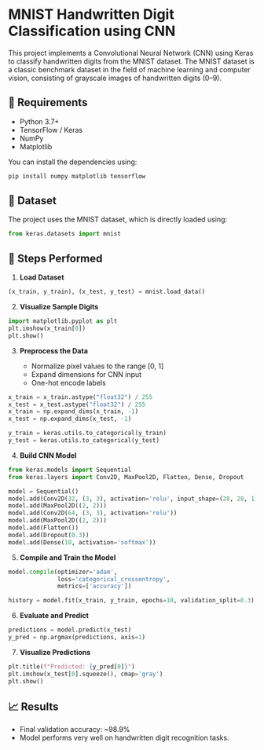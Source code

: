 # MNIST Handwritten Digit Classification using CNN

This project implements a Convolutional Neural Network (CNN) using Keras to classify handwritten digits from the MNIST dataset. The MNIST dataset is a classic benchmark dataset in the field of machine learning and computer vision, consisting of grayscale images of handwritten digits (0–9).

## 📌 Requirements

* Python 3.7+
* TensorFlow / Keras
* NumPy
* Matplotlib

You can install the dependencies using:

```bash
pip install numpy matplotlib tensorflow
```

## 📅 Dataset

The project uses the MNIST dataset, which is directly loaded using:

```python
from keras.datasets import mnist
```

## 🚀 Steps Performed

1. **Load Dataset**

```python
(x_train, y_train), (x_test, y_test) = mnist.load_data()
```

2. **Visualize Sample Digits**

```python
import matplotlib.pyplot as plt
plt.imshow(x_train[0])
plt.show()
```

3. **Preprocess the Data**

   * Normalize pixel values to the range \[0, 1]
   * Expand dimensions for CNN input
   * One-hot encode labels

```python
x_train = x_train.astype("float32") / 255
x_test = x_test.astype("float32") / 255
x_train = np.expand_dims(x_train, -1)
x_test = np.expand_dims(x_test, -1)

y_train = keras.utils.to_categorical(y_train)
y_test = keras.utils.to_categorical(y_test)
```

4. **Build CNN Model**

```python
from keras.models import Sequential
from keras.layers import Conv2D, MaxPool2D, Flatten, Dense, Dropout

model = Sequential()
model.add(Conv2D(32, (3, 3), activation='relu', input_shape=(28, 28, 1)))
model.add(MaxPool2D((2, 2)))
model.add(Conv2D(64, (3, 3), activation='relu'))
model.add(MaxPool2D((2, 2)))
model.add(Flatten())
model.add(Dropout(0.3))
model.add(Dense(10, activation='softmax'))
```

5. **Compile and Train the Model**

```python
model.compile(optimizer='adam',
              loss='categorical_crossentropy',
              metrics=['accuracy'])

history = model.fit(x_train, y_train, epochs=10, validation_split=0.3)
```

6. **Evaluate and Predict**

```python
predictions = model.predict(x_test)
y_pred = np.argmax(predictions, axis=1)
```

7. **Visualize Predictions**

```python
plt.title(f"Predicted: {y_pred[0]}")
plt.imshow(x_test[0].squeeze(), cmap='gray')
plt.show()
```

## 📈 Results

* Final validation accuracy: \~98.9%
* Model performs very well on handwritten digit recognition tasks.


